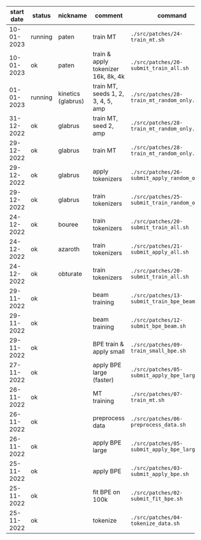 |start date|status|nickname|comment|command|
|-|-|-|-|-|
|10-01-2023|running|paten|train MT|`./src/patches/24-train_mt.sh`|
|10-01-2023|ok|paten|train & apply tokenizer 16k, 8k, 4k|`./src/patches/20-submit_train_all.sh`|
|01-01-2023|running|kinetics (glabrus)|train MT, seeds 1, 2, 3, 4, 5, amp|`./src/patches/28-train_mt_random_only.sh`|
|31-12-2022|ok|glabrus|train MT, seed 2, amp|`./src/patches/28-train_mt_random_only.sh`|
|29-12-2022|ok|glabrus|train MT|`./src/patches/28-train_mt_random_only.sh`|
|29-12-2022|ok|glabrus|apply tokenizers|`./src/patches/26-submit_apply_random_only.sh`|
|29-12-2022|ok|glabrus|train tokenizers|`./src/patches/25-submit_train_random_only.sh`|
|24-12-2022|ok|bouree|train tokenizers|`./src/patches/20-submit_train_all.sh`|
|24-12-2022|ok|azaroth|train tokenizers|`./src/patches/21-submit_apply_all.sh`|
|24-12-2022|ok|obturate|train tokenizers|`./src/patches/20-submit_train_all.sh`|
|29-11-2022|ok||beam training|`./src/patches/13-submit_train_bpe_beam.sh`|
|29-11-2022|ok||beam training|`./src/patches/12-submit_bpe_beam.sh`|
|29-11-2022|ok||BPE train & apply small|`./src/patches/09-train_small_bpe.sh`|
|27-11-2022|ok||apply BPE large (faster)|`./src/patches/05-submit_apply_bpe_large.sh`|
|26-11-2022|ok||MT training|`./src/patches/07-train_mt.sh`|
|26-11-2022|ok||preprocess data|`./src/patches/06-preprocess_data.sh`|
|26-11-2022|ok||apply BPE large|`./src/patches/05-submit_apply_bpe_large.sh`|
|25-11-2022|ok||apply BPE|`./src/patches/03-submit_apply_bpe.sh`|
|25-11-2022|ok||fit BPE on 100k|`./src/patches/02-submit_fit_bpe.sh`|
|25-11-2022|ok||tokenize|`./src/patches/04-tokenize_data.sh`|